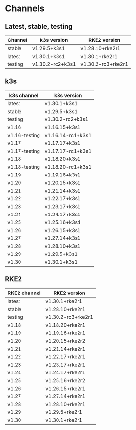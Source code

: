 # Channels

## Latest, stable, testing

| Channel | k3s version | RKE2 version |
| ------- | ----------- | ------------ |
stable|v1.29.5+k3s1|v1.28.10+rke2r1
latest|v1.30.1+k3s1|v1.30.1+rke2r1
testing|v1.30.2-rc2+k3s1|v1.30.2-rc3+rke2r1

## k3s

| k3s channel | k3s version |
| ----------- | ----------- |
| latest | v1.30.1+k3s1 |
| stable | v1.29.5+k3s1 |
| testing | v1.30.2-rc2+k3s1 |
| v1.16 | v1.16.15+k3s1 |
| v1.16-testing | v1.16.14-rc1+k3s1 |
| v1.17 | v1.17.17+k3s1 |
| v1.17-testing | v1.17.17-rc1+k3s1 |
| v1.18 | v1.18.20+k3s1 |
| v1.18-testing | v1.18.20-rc1+k3s1 |
| v1.19 | v1.19.16+k3s1 |
| v1.20 | v1.20.15+k3s1 |
| v1.21 | v1.21.14+k3s1 |
| v1.22 | v1.22.17+k3s1 |
| v1.23 | v1.23.17+k3s1 |
| v1.24 | v1.24.17+k3s1 |
| v1.25 | v1.25.16+k3s4 |
| v1.26 | v1.26.15+k3s1 |
| v1.27 | v1.27.14+k3s1 |
| v1.28 | v1.28.10+k3s1 |
| v1.29 | v1.29.5+k3s1 |
| v1.30 | v1.30.1+k3s1 |

## RKE2

| RKE2 channel | RKE2 version |
| ------------ | ----------- |
| latest | v1.30.1+rke2r1 |
| stable | v1.28.10+rke2r1 |
| testing | v1.30.2-rc3+rke2r1 |
| v1.18 | v1.18.20+rke2r1 |
| v1.19 | v1.19.16+rke2r1 |
| v1.20 | v1.20.15+rke2r2 |
| v1.21 | v1.21.14+rke2r1 |
| v1.22 | v1.22.17+rke2r1 |
| v1.23 | v1.23.17+rke2r1 |
| v1.24 | v1.24.17+rke2r1 |
| v1.25 | v1.25.16+rke2r2 |
| v1.26 | v1.26.15+rke2r1 |
| v1.27 | v1.27.14+rke2r1 |
| v1.28 | v1.28.10+rke2r1 |
| v1.29 | v1.29.5+rke2r1 |
| v1.30 | v1.30.1+rke2r1 |
